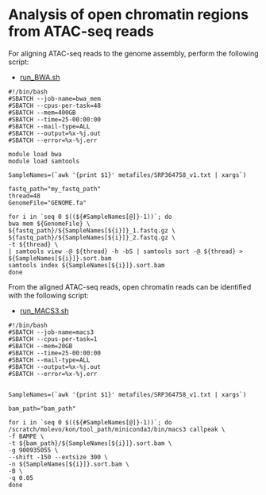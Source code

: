 # Analysis of open chromatin regions from ATAC-seq reads
For aligning ATAC-seq reads to the genome assembly, perform the following script:
- [run_BWA.sh](scripts/run_BWA.sh)
```
#!/bin/bash
#SBATCH --job-name=bwa_mem
#SBATCH --cpus-per-task=48
#SBATCH --mem=400GB
#SBATCH --time=25-00:00:00
#SBATCH --mail-type=ALL
#SBATCH --output=%x-%j.out
#SBATCH --error=%x-%j.err

module load bwa
module load samtools

SampleNames=(`awk '{print $1}' metafiles/SRP364758_v1.txt | xargs`)

fastq_path="my_fastq_path"
thread=48
GenomeFile="GENOME.fa"

for i in `seq 0 $((${#SampleNames[@]}-1))`; do
bwa mem ${GenomeFile} \
${fastq_path}/${SampleNames[${i}]}_1.fastq.gz \
${fastq_path}/${SampleNames[${i}]}_2.fastq.gz \
-t ${thread} \
| samtools view -@ ${thread} -h -bS | samtools sort -@ ${thread} > ${SampleNames[${i}]}.sort.bam
samtools index ${SampleNames[${i}]}.sort.bam
done
```

From the aligned ATAC-seq reads, open chromatin reads can be identified with the following script:
- [run_MACS3.sh](scripts/run_MACS3.sh)
```
#!/bin/bash
#SBATCH --job-name=macs3
#SBATCH --cpus-per-task=1
#SBATCH --mem=20GB
#SBATCH --time=25-00:00:00
#SBATCH --mail-type=ALL
#SBATCH --output=%x-%j.out
#SBATCH --error=%x-%j.err


SampleNames=(`awk '{print $1}' metafiles/SRP364758_v1.txt | xargs`)

bam_path="bam_path"

for i in `seq 0 $((${#SampleNames[@]}-1))`; do
/scratch/molevo/kon/tool_path/miniconda3/bin/macs3 callpeak \
-f BAMPE \
-t ${bam_path}/${SampleNames[${i}]}.sort.bam \
-g 900935055 \
--shift -150 --extsize 300 \
-n ${SampleNames[${i}]}.sort.bam \
-B \
-q 0.05
done
```
